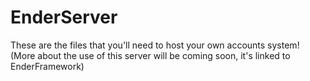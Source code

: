 # EnderServer
These are the files that you'll need to host your own accounts system!
(More about the use of this server will be coming soon, it's linked to EnderFramework)

